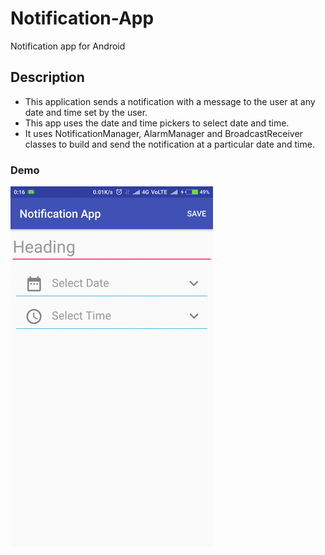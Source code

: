 # Notification-App
Notification app for Android

## Description
* This application sends a notification with a message to the user at any date and time set by the user.
* This app uses the date and time pickers to select date and time.
* It uses NotificationManager, AlarmManager and BroadcastReceiver classes to build and send the notification at a particular date and time.

### Demo
![Alt Text](https://github.com/Samarth175/Notification-App/blob/master/demo.gif)
